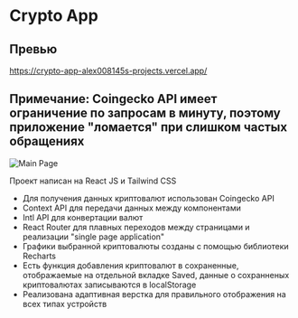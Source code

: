 # Crypto App


## Превью 
https://crypto-app-alex008145s-projects.vercel.app/

## Примечание: Coingecko API имеет ограничение по запросам в минуту, поэтому приложение "ломается" при слишком частых обращениях

![Main Page](https://github.com/user-attachments/assets/d7ec1a9b-4322-42a8-bdda-1601d54df3b8)


Проект написан на React JS и Tailwind CSS
- Для получения данных криптовалют использован Coingecko API
- Context API для передачи данных между компонентами
- Intl API для конвертации валют
- React Router для плавных переходов между страницами и реализации "single page application"
- Графики выбранной криптовалюты созданы с помощью библиотеки Recharts
- Есть функция добавления криптовалют в сохраненные, отображаемые на отдельной вкладке Saved, данные о сохранненых криптовалютах записываются в localStorage
- Реализована адаптивная верстка для правильного отображения на всех типах устройств
